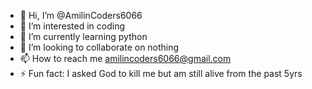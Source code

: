 - 👋 Hi, I’m @AmilinCoders6066
- 👀 I’m interested in coding
- 🌱 I’m currently learning python
- 💞️ I’m looking to collaborate on nothing
- 📫 How to reach me amilincoders6066@gmail.com
- ⚡ Fun fact: I asked God to kill me but am still alive from the past 5yrs
